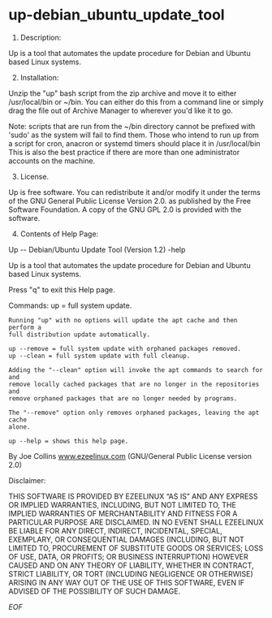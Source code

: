 # up-debian_ubuntu_update_tool


1. Description:

 Up is a tool that automates the update procedure for Debian and Ubuntu based
 Linux systems.

2. Installation:

 Unzip the "up" bash script from the zip archive and move it to either
 /usr/local/bin or ~/bin. You can either do this from a command line or simply
 drag the file out of Archive Manager to wherever you'd like it to go.

 Note: scripts that are run from the ~/bin directory cannot be prefixed with
 'sudo' as the system will fail to find them. Those who intend to run up from
 a script for cron, anacron or systemd timers should place it in /usr/local/bin
 This is also the best practice if there are more than one administrator
 accounts on the machine.

3. License.

 Up is free software. You can redistribute it and/or modify it under the
 terms of the GNU General Public License Version 2.0. as published by
 the Free Software Foundation. A copy of the GNU GPL 2.0 is provided with the
 software.

4. Contents of Help Page:

 Up -- Debian/Ubuntu Update Tool (Version 1.2)  -help

 Up is a tool that automates the update procedure for Debian and Ubuntu based
 Linux systems.

 Press "q" to exit this Help page.

 Commands:
    up = full system update.
    
    Running "up" with no options will update the apt cache and then perform a
    full distribution update automatically.

    up --remove = full system update with orphaned packages removed.
    up --clean = full system update with full cleanup.

    Adding the "--clean" option will invoke the apt commands to search for and
    remove locally cached packages that are no longer in the repositories and
    remove orphaned packages that are no longer needed by programs. 

    The "--remove" option only removes orphaned packages, leaving the apt cache
    alone. 

    up --help = shows this help page.

 By Joe Collins www.ezeelinux.com (GNU/General Public License version 2.0)
 
 Disclaimer:

 THIS SOFTWARE IS PROVIDED BY EZEELINUX “AS IS” AND ANY EXPRESS OR IMPLIED
 WARRANTIES, INCLUDING, BUT NOT LIMITED TO, THE IMPLIED WARRANTIES OF
 MERCHANTABILITY AND FITNESS FOR A PARTICULAR PURPOSE ARE DISCLAIMED. IN NO
 EVENT SHALL EZEELINUX BE LIABLE FOR ANY DIRECT, INDIRECT, INCIDENTAL, SPECIAL,
 EXEMPLARY, OR CONSEQUENTIAL DAMAGES (INCLUDING, BUT NOT LIMITED TO,
 PROCUREMENT OF SUBSTITUTE GOODS OR SERVICES; LOSS OF USE, DATA, OR PROFITS; OR
 BUSINESS INTERRUPTION) HOWEVER CAUSED AND ON ANY THEORY OF LIABILITY, WHETHER
 IN CONTRACT, STRICT LIABILITY, OR TORT (INCLUDING NEGLIGENCE OR OTHERWISE)
 ARISING IN ANY WAY OUT OF THE USE OF THIS SOFTWARE, EVEN IF ADVISED OF THE
 POSSIBILITY OF SUCH DAMAGE.

_EOF_

